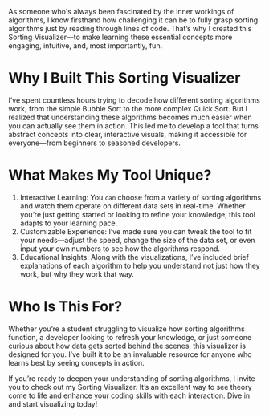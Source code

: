 As someone who's always been fascinated by the inner workings of algorithms, I know firsthand how challenging it can be to fully grasp sorting algorithms just by reading through lines of code. That’s why I created this Sorting Visualizer—to make learning these essential concepts more engaging, intuitive, and, most importantly, fun.

# Why I Built This Sorting Visualizer
I’ve spent countless hours trying to decode how different sorting algorithms work, from the simple Bubble Sort to the more complex Quick Sort. But I realized that understanding these algorithms becomes much easier when you can actually see them in action. This led me to develop a tool that turns abstract concepts into clear, interactive visuals, making it accessible for everyone—from beginners to seasoned developers.

# What Makes My Tool Unique?
1. Interactive Learning: You `can` choose from a variety of sorting algorithms and watch them operate on different data sets in real-time. Whether you’re just getting started or looking to refine your knowledge, this tool adapts to your learning pace.
2. Customizable Experience: I’ve made sure you can tweak the tool to fit your needs—adjust the speed, change the size of the data set, or even input your own numbers to see how the algorithms respond.
3. Educational Insights: Along with the visualizations, I’ve included brief explanations of each algorithm to help you understand not just how they work, but why they work that way.

# Who Is This For?
Whether you’re a student struggling to visualize how sorting algorithms function, a developer looking to refresh your knowledge, or just someone curious about how data gets sorted behind the scenes, this visualizer is designed for you. I’ve built it to be an invaluable resource for anyone who learns best by seeing concepts in action.

If you’re ready to deepen your understanding of sorting algorithms, I invite you to check out my Sorting Visualizer. It’s an excellent way to see theory come to life and enhance your coding skills with each interaction. Dive in and start visualizing today!
